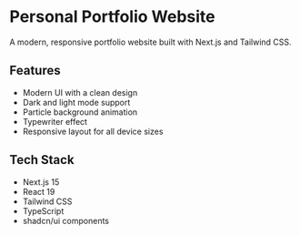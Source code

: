 # Personal Portfolio Website

A modern, responsive portfolio website built with Next.js and Tailwind CSS.

## Features

- Modern UI with a clean design
- Dark and light mode support
- Particle background animation
- Typewriter effect
- Responsive layout for all device sizes

## Tech Stack

- Next.js 15
- React 19
- Tailwind CSS
- TypeScript
- shadcn/ui components